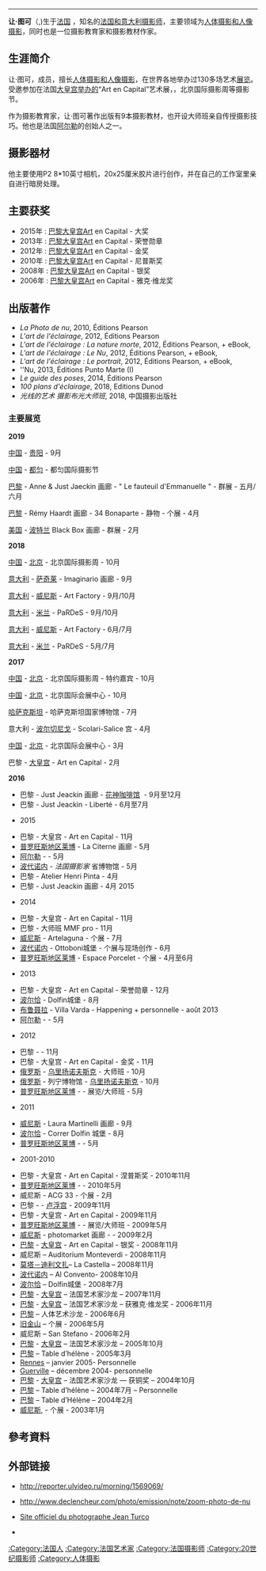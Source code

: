 -----

**让·图可**（,)生于[法国](https://zh.wikipedia.org/wiki/法国 "wikilink") ，知名的[法国和](https://zh.wikipedia.org/wiki/法国 "wikilink")[意大利](../Page/意大利.md "wikilink")[摄影师](https://zh.wikipedia.org/wiki/摄影师 "wikilink")，主要领域为[人体摄影和](https://zh.wikipedia.org/wiki/人体摄影 "wikilink")[人像摄影](https://zh.wikipedia.org/wiki/人像摄影 "wikilink")，同时也是一位摄影教育家和摄影教材作家。

## 生涯简介

让·图可，成员，擅长[人体摄影和](https://zh.wikipedia.org/wiki/人体摄影 "wikilink")[人像摄影](https://zh.wikipedia.org/wiki/人像摄影 "wikilink")，在世界各地举办过130多场艺术[展览](https://zh.wikipedia.org/wiki/展览 "wikilink")。受邀参加在法国[大皇宫举办的](https://zh.wikipedia.org/wiki/大皇宫 "wikilink")“Art en Capital”艺术展，，北京国际摄影周等摄影节。

作为摄影教育家，让·图可著作出版有9本摄影教材，也开设大师班亲自传授摄影技巧。他也是法国[阿尔勒](https://zh.wikipedia.org/wiki/阿尔勒 "wikilink")的创始人之一。

## 摄影器材

他主要使用P2 8\*10英寸相机，20x25厘米胶片进行创作，并在自己的工作室里亲自进行暗房处理。

## 主要获奖

  - 2015年 : [巴黎](../Page/巴黎.md "wikilink")[大皇宫Art](https://zh.wikipedia.org/wiki/大皇宫 "wikilink") en Capital - 大奖
  - 2013年 : [巴黎](../Page/巴黎.md "wikilink")[大皇宫Art](https://zh.wikipedia.org/wiki/大皇宫 "wikilink") en Capital - 荣誉勋章
  - 2012年 : [巴黎](../Page/巴黎.md "wikilink")[大皇宫Art](https://zh.wikipedia.org/wiki/大皇宫 "wikilink") en Capital - 金奖
  - 2010年 : [巴黎](../Page/巴黎.md "wikilink")[大皇宫Art](https://zh.wikipedia.org/wiki/大皇宫 "wikilink") en Capital - 尼普斯奖
  - 2008年 : [巴黎](../Page/巴黎.md "wikilink")[大皇宫Art](https://zh.wikipedia.org/wiki/大皇宫 "wikilink") en Capital - 银奖
  - 2006年 : [巴黎](../Page/巴黎.md "wikilink")[大皇宫Art](https://zh.wikipedia.org/wiki/大皇宫 "wikilink") en Capital - 雅克·维龙奖

## 出版著作

  - *La Photo de nu*, 2010, Éditions Pearson
  - *L'art de l'éclairage*, 2012, Éditions Pearson
  - *L'art de l'éclairage : La nature morte*, 2012, Éditions Pearson,  + eBook,
  - *L'art de l'éclairage : Le Nu*, 2012, Éditions Pearson,  + eBook,
  - *L'art de l'éclairage : Le portrait*, 2012, Éditions Pearson,  + eBook,
  - ''Nu, 2013, Éditions Punto Marte (I)
  - *Le guide des poses*, 2014, Éditions Pearson
  - *100 plans d'éclairage*, 2018, Editions Dunod
  - *光线的艺术 摄影布光大师班*, 2018, 中国摄影出版社

### 主要展览

**2019**

[中国](https://zh.wikipedia.org/wiki/中国 "wikilink") - [贵阳](https://zh.wikipedia.org/wiki/贵阳 "wikilink") - 9月

[中国](https://zh.wikipedia.org/wiki/中国 "wikilink") - [都匀](https://zh.wikipedia.org/wiki/都匀 "wikilink") - 都匀国际摄影节

[巴黎](../Page/巴黎.md "wikilink") - Anne & Just Jaeckin 画廊 - " Le fauteuil d'Emmanuelle " - 群展 - 五月/六月

[巴黎](../Page/巴黎.md "wikilink") - Rémy Haardt 画廊 - 34 Bonaparte - 静物 - 个展 - 4月

[美国](../Page/美国.md "wikilink") - [波特兰](https://zh.wikipedia.org/wiki/波特兰 "wikilink") Black Box 画廊 - 群展 - 2月

**2018**

[中国](https://zh.wikipedia.org/wiki/中国 "wikilink") - [北京](https://zh.wikipedia.org/wiki/北京 "wikilink") - 北京国际摄影周 - 10月

[意大利](../Page/意大利.md "wikilink") - [萨奇莱](../Page/萨奇莱.md "wikilink") - Imaginario 画廊 - 9月

[意大利](../Page/意大利.md "wikilink") - [威尼斯](../Page/威尼斯.md "wikilink") - Art Factory - 9月/10月

[意大利](../Page/意大利.md "wikilink") - [米兰](https://zh.wikipedia.org/wiki/米兰 "wikilink") - PaRDeS - 9月/10月

[意大利](../Page/意大利.md "wikilink") - [威尼斯](../Page/威尼斯.md "wikilink") - Art Factory - 6月/7月

[意大利](../Page/意大利.md "wikilink") - [米兰](https://zh.wikipedia.org/wiki/米兰 "wikilink") - PaRDeS - 5月/7月

**2017**

[中国](https://zh.wikipedia.org/wiki/中国 "wikilink") - [北京](https://zh.wikipedia.org/wiki/北京 "wikilink") - 北京国际摄影周 - 特约嘉宾 - 10月

[中国](https://zh.wikipedia.org/wiki/中国 "wikilink") - [北京](https://zh.wikipedia.org/wiki/北京 "wikilink") - 北京国际会展中心 - 10月

[哈萨克斯坦](../Page/哈萨克斯坦.md "wikilink") - 哈萨克斯坦国家博物馆 - 7月 

意大利 - [波尔切尼戈](../Page/波尔切尼戈.md "wikilink") - Scolari-Salice 宫 - 4月

[中国](https://zh.wikipedia.org/wiki/中国 "wikilink") - [北京](https://zh.wikipedia.org/wiki/北京 "wikilink") - 北京国际会展中心 - 3月

巴黎 - [大皇宫](https://zh.wikipedia.org/wiki/大皇宫 "wikilink") - Art en Capital - 2月

**2016**

  - 巴黎 - Just Jeackin 画廊 - [花神咖啡馆](../Page/花神咖啡馆.md "wikilink")  - 9月至12月
  - 巴黎 - Just Jeackin - Liberté - 6月至7月

<!-- end list -->

  - 2015

<!-- end list -->

  - 巴黎 - 大皇宫 - Art en Capital - 11月
  - [普罗旺斯地区莱博](../Page/普罗旺斯地区莱博.md "wikilink") - La Citerne 画廊 - 5月
  - [阿尔勒](https://zh.wikipedia.org/wiki/阿尔勒 "wikilink") -  - 5月
  - [波代诺内](https://zh.wikipedia.org/wiki/波代诺内 "wikilink") - *法国摄影家* 省博物馆 - 5月
  - 巴黎 - Atelier Henri Pinta - 4月
  - 巴黎 - Just Jeackin 画廊 - 4月 2015

<!-- end list -->

  - 2014

<!-- end list -->

  - 巴黎 - 大皇宫 - Art en Capital - 11月
  - 巴黎 -  大师班 MMF pro - 11月
  - [威尼斯](../Page/威尼斯.md "wikilink") - Artelaguna - 个展 - 7月
  - [波代诺内](https://zh.wikipedia.org/wiki/波代诺内 "wikilink") - Ottoboni城堡 - 个展与现场创作 - 6月
  - [普罗旺斯地区莱博](../Page/普罗旺斯地区莱博.md "wikilink") - Espace Porcelet - 个展 - 4月至6月

<!-- end list -->

  - 2013

<!-- end list -->

  - 巴黎 - 大皇宫 - Art en Capital - 荣誉勋章 - 12月
  - [波尔恰](../Page/波尔恰.md "wikilink") - Dolfin城堡 - 8月
  - [布鲁聂拉](https://zh.wikipedia.org/wiki/布鲁聂拉 "wikilink") - Villa Varda - Happening + personnelle - août 2013
  - [阿尔勒](https://zh.wikipedia.org/wiki/阿尔勒 "wikilink") -  - 5月

<!-- end list -->

  - 2012

<!-- end list -->

  - 巴黎 -  - 11月
  - 巴黎 - 大皇宫 - Art en Capital - 金奖 - 11月
  - [俄罗斯](../Page/俄罗斯.md "wikilink") - [乌里扬诺夫斯克](../Page/乌里扬诺夫斯克.md "wikilink") - 大师班 - 10月
  - [俄罗斯](../Page/俄罗斯.md "wikilink") - 列宁博物馆 - [乌里扬诺夫斯克](../Page/乌里扬诺夫斯克.md "wikilink") - 10月
  - [普罗旺斯地区莱博](../Page/普罗旺斯地区莱博.md "wikilink") -  - 展览/大师班 - 5月

<!-- end list -->

  - 2011

<!-- end list -->

  - [威尼斯](../Page/威尼斯.md "wikilink") - Laura Martinelli 画廊 - 9月
  - [波尔恰](../Page/波尔恰.md "wikilink") - Correr Dolfin 城堡 - 8月
  - [普罗旺斯地区莱博](../Page/普罗旺斯地区莱博.md "wikilink") -  - 5月

<!-- end list -->

  - 2001-2010

<!-- end list -->

  - 巴黎 - 大皇宫 - Art en Capital - 涅普斯奖 - 2010年11月
  - [普罗旺斯地区莱博](../Page/普罗旺斯地区莱博.md "wikilink") -  - 2010年5月
  - 威尼斯 - ACG 33 - 个展 - 2月
  - 巴黎 -  - [卢浮宫](../Page/卢浮宫.md "wikilink") - 2009年11月
  - 巴黎 - 大皇宫 - Art en Capital - 2009年11月
  - [普罗旺斯地区莱博](../Page/普罗旺斯地区莱博.md "wikilink") -  - 展览/大师班 - 2009年5月
  - [威尼斯](../Page/威尼斯.md "wikilink") - photomarket 画廊 - - 2009年2月
  - [巴黎](../Page/巴黎.md "wikilink") - [大皇宫](https://zh.wikipedia.org/wiki/大皇宫 "wikilink") - Art en Capital - 银奖 - 2008年11月
  - 威尼斯 – Auditorium Monteverdi - 2008年11月
  - [莫塔－迪利文扎](https://zh.wikipedia.org/wiki/莫塔－迪利文扎 "wikilink")– La Castella – 2008年11月
  - [波代诺内](https://zh.wikipedia.org/wiki/波代诺内 "wikilink") – Al Convento- 2008年10月
  - [波尔恰](../Page/波尔恰.md "wikilink") – Dolfin城堡 - 2008年7月
  - [巴黎](../Page/巴黎.md "wikilink") - [大皇宫](https://zh.wikipedia.org/wiki/大皇宫 "wikilink") – 法国艺术家沙龙 – 2007年11月
  - [巴黎](../Page/巴黎.md "wikilink") - [大皇宫](https://zh.wikipedia.org/wiki/大皇宫 "wikilink") – 法国艺术家沙龙 – 获雅克·维龙奖 - 2006年11月
  - [巴黎](../Page/巴黎.md "wikilink") – 人体艺术沙龙 - 2006年6月
  - [旧金山](../Page/旧金山.md "wikilink") – 个展 - 2006年5月
  - 威尼斯 – San Stefano - 2006年2月
  - [巴黎](../Page/巴黎.md "wikilink") - [大皇宫](https://zh.wikipedia.org/wiki/大皇宫 "wikilink") – 法国艺术家沙龙 – 2005年10月
  - [巴黎](../Page/巴黎.md "wikilink") – Table d’hélène - 2005年3月
  - [Rennes](https://zh.wikipedia.org/wiki/Rennes "wikilink") – janvier 2005- Personnelle
  - [Guerville](https://zh.wikipedia.org/wiki/Guerville_\(Yvelines\) "wikilink") – décembre 2004- personnelle
  - [巴黎](../Page/巴黎.md "wikilink") - [大皇宫](https://zh.wikipedia.org/wiki/大皇宫 "wikilink") – 法国艺术家沙龙 — 获铜奖 – 2004年10月
  - [巴黎](../Page/巴黎.md "wikilink") – Table d’hélène – 2004年7月 – Personnelle
  - [巴黎](../Page/巴黎.md "wikilink") – Table d’Hélène – 2004年2月
  - [威尼斯](../Page/威尼斯.md "wikilink"), - 个展 - 2003年1月

## 參考資料

## 外部链接

  - <http://reporter.ulvideo.ru/morning/1569069/>

  - <http://www.declencheur.com/photo/emission/note/zoom-photo-de-nu>

  - [Site officiel du photographe Jean Turco](http://www.jeanturco.fr)

  -
[:Category:法国人](https://zh.wikipedia.org/wiki/Category:法国人 "wikilink") [:Category:法国艺术家](https://zh.wikipedia.org/wiki/Category:法国艺术家 "wikilink") [:Category:法国摄影师](https://zh.wikipedia.org/wiki/Category:法国摄影师 "wikilink") [:Category:20世纪摄影师](https://zh.wikipedia.org/wiki/Category:20世纪摄影师 "wikilink") [:Category:人体摄影](https://zh.wikipedia.org/wiki/Category:人体摄影 "wikilink")